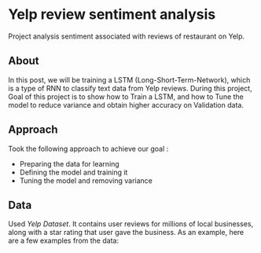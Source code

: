 # Yelp review sentiment analysis
Project analysis sentiment associated with reviews of restaurant on Yelp.


## About

In this post, we will be training a LSTM (Long-Short-Term-Network), which is a type of RNN to classify text data from Yelp reviews. During this project, Goal of this project is to show how to Train a LSTM, and how to Tune the model to reduce variance and obtain higher accuracy on Validation data.


## Approach

Took the following approach to achieve our goal :

* Preparing the data for learning
* Defining the model and training it
* Tuning the model and removing variance

## Data

Used *Yelp Dataset*. It contains user reviews for millions of local businesses, along with a star rating that user gave the business. As an example, here are a few examples from the data:
